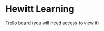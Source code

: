 # Hewitt Learning

[Trello board](https://trello.com/b/cKhbgr5G/soft-eng-project) (you will need access to view it)
